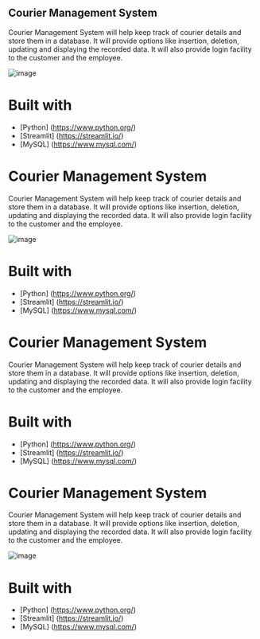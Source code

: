 ## Courier Management System
Courier Management System will help keep track of courier details and store them in a database. It will provide options like insertion, deletion, updating and displaying the recorded data. It will also provide login facility to the customer and the employee. 

![image](https://user-images.githubusercontent.com/68471667/138496119-3f772e31-38b4-4f4a-817c-64985219c2f2.png)

# Built with
- [Python] (https://www.python.org/)
- [Streamlit] (https://streamlit.io/)
- [MySQL] (https://www.mysql.com/)


# Courier Management System
Courier Management System will help keep track of courier details and store them in a database. It will provide options like insertion, deletion, updating and displaying the recorded data. It will also provide login facility to the customer and the employee. 

![image](https://user-images.githubusercontent.com/68471667/138496119-3f772e31-38b4-4f4a-817c-64985219c2f2.png)

# Built with
- [Python] (https://www.python.org/)
- [Streamlit] (https://streamlit.io/)
- [MySQL] (https://www.mysql.com/)

# Courier Management System
Courier Management System will help keep track of courier details and store them in a database. It will provide options like insertion, deletion, updating and displaying the recorded data. It will also provide login facility to the customer and the employee. 


# Built with
- [Python] (https://www.python.org/)
- [Streamlit] (https://streamlit.io/)
- [MySQL] (https://www.mysql.com/)

# Courier Management System
Courier Management System will help keep track of courier details and store them in a database. It will provide options like insertion, deletion, updating and displaying the recorded data. It will also provide login facility to the customer and the employee. 

![image](https://user-images.githubusercontent.com/68471667/138496119-3f772e31-38b4-4f4a-817c-64985219c2f2.png)

# Built with
- [Python] (https://www.python.org/)
- [Streamlit] (https://streamlit.io/)
- [MySQL] (https://www.mysql.com/)





